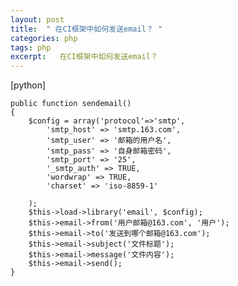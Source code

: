 ```yaml
---
layout: post
title:  " 在CI框架中如何发送email？ "
categories: php
tags: php 
excerpt:   在CI框架中如何发送email？ 
---
```

[python] 

    public function sendemail()  
    {     
        $config = array('protocol'=>'smtp',  
            'smtp_host' => 'smtp.163.com',  
            'smtp_user' => '邮箱的用户名',  
            'smtp_pass' => '自身邮箱密码',  
            'smtp_port' => '25',  
            '_smtp_auth' => TRUE,  
            'wordwrap' => TRUE,  
            'charset' => 'iso-8859-1'  
      
        );  
        $this->load->library('email', $config);  
        $this->email->from('用户邮箱@163.com', '用户');  
        $this->email->to('发送到哪个邮箱@163.com');  
        $this->email->subject('文件标题');  
        $this->email->message('文件内容');  
        $this->email->send();  
    }  